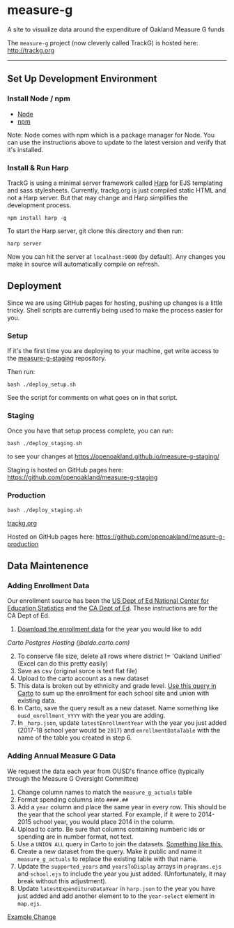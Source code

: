 # measure-g
A site to visualize data around the expenditure of Oakland Measure G funds

The ```measure-g``` project (now cleverly called TrackG) is hosted here: http://trackg.org

---
## Set Up Development Environment

### Install Node / npm

-  [Node](http://nodejs.org/download/)
-  [npm](https://docs.npmjs.com/getting-started/installing-node)

Note: Node comes with npm which is a package manager for Node. You can use the instructions above to update to the latest version and verify that it's installed.


### Install & Run Harp

TrackG is using a minimal server framework called [Harp](http://harpjs.com/) for EJS templating and sass stylesheets. Currently, trackg.org is just compiled static HTML and not a Harp server. But that may change and Harp simplifies the development process.

```
npm install harp -g
```
To start the Harp server, git clone this directory and then run:
```
harp server
```
Now you can hit the server at ```localhost:9000``` (by default). Any changes you make in source will automatically compile on refresh.

## Deployment
Since we are using GitHub pages for hosting, pushing up changes is a little tricky. Shell scripts are currently being used to make the process easier for you.

### Setup

If it's the first time you are deploying to your machine, get write access to the [measure-g-staging](https://github.com/openoakland/measure-g-staging) repository.

Then run:
```
bash ./deploy_setup.sh
```
See the script for comments on what goes on in that script.

### Staging
Once you have that setup process complete, you can run:
```
bash ./deploy_staging.sh
```
to see your changes at https://openoakland.github.io/measure-g-staging/

Staging is hosted on GitHub pages here: https://github.com/openoakland/measure-g-staging

### Production
```
bash ./deploy_staging.sh
```
[trackg.org](https://trackg.org)

Hosted on GitHub pages here: https://github.com/openoakland/measure-g-production

## Data Maintenence

### Adding Enrollment Data

Our enrollment source has been the [US Dept of Ed National Center for Education Statistics](https://nces.ed.gov/ccd/pubschuniv.asp) and the [CA Dept of Ed](https://www.cde.ca.gov/ds/sd/sd/filesenr.asp). These instructions are for the CA Dept of Ed.

1. [Download the enrollment data](https://www.cde.ca.gov/ds/sd/sd/filesenr.asp) for the year you would like to add

*Carto Postgres Hosting (jbaldo.carto.com)*

2. To conserve file size, delete all rows where district != 'Oakland Unified' (Excel can do this pretty easily)
3. Save as csv (original sorce is text flat file)
4. Upload to the carto account as a new dataset
5. This data is broken out by ethnicity and grade level. [Use this query in Carto](https://github.com/openoakland/measure-g/issues/65) to sum up the enrollment for each school site and union with existing data.
6. In Carto, save the query result as a new dataset. Name something like `ousd_enrollment_YYYY` with the year you are adding.
7. In `_harp.json`, update `latestEnrollmentYear` with the year you just added (2017-18 school year would be `2017`) and `enrollmentDataTable` with the name of the table you created in step 6.

### Adding Annual Measure G Data

We request the data each year from OUSD's finance office (typically through the Measure G Oversight Committee)

1. Change column names to match the `measure_g_actuals` table
2. Format spending columns into `####.##`
3. Add a `year` column and place the same year in every row. This should be the year that the school year started. For example, if it were to 2014-2015 school year, you would place 2014 in the column.
4. Upload to carto. Be sure that columns containing numberic ids or spending are in number format, not text.
5. Use a `UNION ALL` query in Carto to join the datasets. [Something like this.](https://github.com/openoakland/measure-g/issues/63)
6. Create a new dataset from the query. Make it public and name it `measure_g_actuals` to replace the existing table with that name.
7. Update the `supported_years` and `yearsToDisplay` arrays in `programs.ejs` and `school.ejs` to include the year you just added. (Unfortunately, it may break without this adjustment).
8. Update `latestExpenditureDataYear` in `harp.json` to the year you have just added and add another element to to the `year-select` element in `map.ejs`.

[Example Change](https://github.com/openoakland/measure-g/pull/67)

